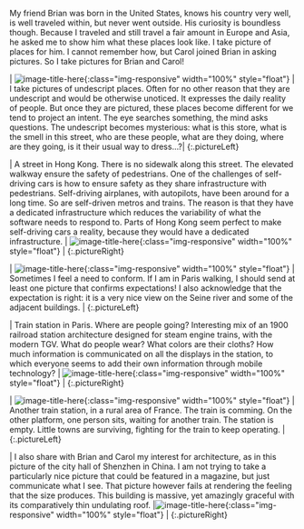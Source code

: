 My friend Brian was born in the United States, knows his country very
well, is well traveled within, but never went outside. His curiosity
is boundless though. Because I
traveled and still travel a fair amount in Europe and Asia, he asked
me to show him what these places look like. I take picture of places
for him. I cannot remember how, but Carol joined Brian in asking
pictures. So I take pictures for Brian and Carol!

| ![image-title-here]({{site.baseurl}}/photography/places/ordinary_places/IMG_5038.JPG){:class="img-responsive" width="100%" style="float"} | I take pictures of undescript places. Often for no other reason that they are undescript and would be otherwise unoticed. It expresses the daily reality of people. But once they are pictured, these places become different for we tend to project an intent. The eye searches something, the mind asks questions. The undescript becomes mysterious: what is this store, what is the smell in this street, who are these people, what are they doing, where are they going, is it their usual way to dress...?|
{:.pictureLeft}

| A street in Hong Kong. There is no sidewalk along this street. The elevated walkway ensure the safety of pedestrians. One of the challenges of self-driving cars is how to ensure safety as they share infrastructure with pedestrians. Self-driving airplanes, with autopilots, have been around for a long time. So are self-driven metros and trains. The reason is that they have a dedicated infrastructure which reduces the variability of what the software needs to respond to. Parts of Hong Kong seem perfect to make self-driving cars a reality, because they would have a dedicated infrastructure. | ![image-title-here]({{site.baseurl}}/photography/places/ordinary_places/IMG_5062.JPG){:class="img-responsive" width="100%" style="float"} |
{:.pictureRight}

| ![image-title-here]({{site.baseurl}}/photography/places/ordinary_places/IMG_2252.JPG){:class="img-responsive" width="100%" style="float"} | Sometimes I feel a need to conform. If I am in Paris walking, I should send at least one picture that confirms expectations! I also acknowledge that the expectation is right: it is a very nice view on the Seine river and some of the adjacent buildings. |
{:.pictureLeft}

| Train station in Paris. Where are people going? Interesting mix of an 1900 railroad station architecture designed for steam engine trains, with the modern TGV. What do people wear? What colors are their cloths? How much information is communicated on all the displays in the station, to which everyone seems to add their own information through mobile technology? | ![image-title-here]({{site.baseurl}}/photography/places/ordinary_places/IMG_5839.JPG){:class="img-responsive" width="100%" style="float"} |
{:.pictureRight}

| ![image-title-here]({{site.baseurl}}/photography/places/ordinary_places/IMG_E7264.JPG){:class="img-responsive" width="100%" style="float"} | Another train station, in a rural area of France. The train is comming. On the other platform, one person sits, waiting for another train. The station is empty. Little towns are surviving, fighting for the train to keep operating. |
{:.pictureLeft}

| I also share with Brian and Carol my interest for architecture, as in this picture of the city hall of Shenzhen in China. I am not trying to take a particularly nice picture that could be featured in a magazine, but just communicate what I see. That picture however fails at rendering the feeling that the size produces. This building is massive, yet amazingly graceful with its comparatively thin undulating roof. |![image-title-here]({{site.baseurl}}/photography/places/ordinary_places/IMG_2720.JPG){:class="img-responsive" width="100%" style="float"} |
{:.pictureRight}